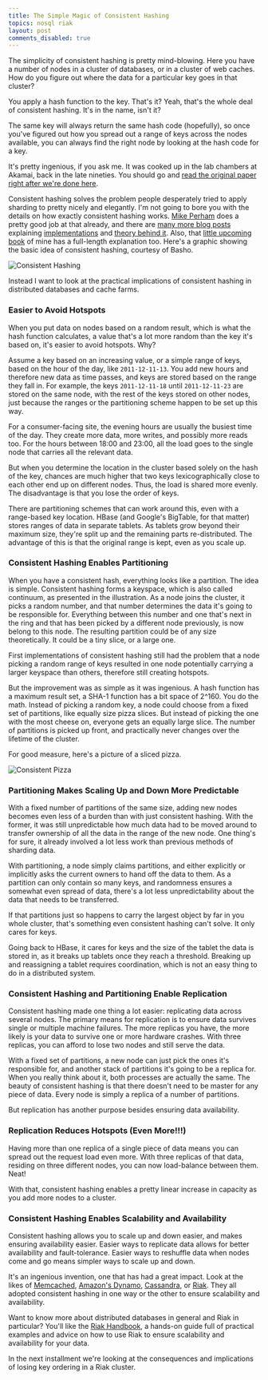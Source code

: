 ```yaml
---
title: The Simple Magic of Consistent Hashing
topics: nosql riak
layout: post
comments_disabled: true
---
```

The simplicity of consistent hashing is pretty mind-blowing. Here you have a
number of nodes in a cluster of databases, or in a cluster of web caches. How do
you figure out where the data for a particular key goes in that cluster?

You apply a hash function to the key. That's it?  Yeah, that's the whole deal of
consistent hashing. It's in the name, isn't it?

The same key will always return the same hash code (hopefully), so once you've
figured out how you spread out a range of keys across the nodes available, you
can always find the right node by looking at the hash code for a key.

It's pretty ingenious, if you ask me. It was cooked up in the lab chambers at
Akamai, back in the late nineties. You should go and [read the original paper
right after we're done here][1].

Consistent hashing solves the problem people desperately tried to apply sharding
to pretty nicely and elegantly. I'm not going to bore you with the details on
how exactly consistent hashing works. [Mike Perham][2] does a pretty good job at
that already, and there are [many more blog posts][7] explaining
[implementations][8] and [theory behind it][9]. Also, that [little upcoming
book](http://twitter.com/riakhandbook) of mine has a full-length explanation
too. Here's a graphic showing the basic idea of consistent hashing, courtesy of
Basho.

![Consistent Hashing](http://paperplanes-assets.s3.amazonaws.com/consistent-hashing.png)

Instead I want to look at the practical implications of consistent hashing in
distributed databases and cache farms.

### Easier to Avoid Hotspots

When you put data on nodes based on a random result, which is what the hash
function calculates, a value that's a lot more random than the key it's based
on, it's easier to avoid hotspots. Why?

Assume a key based on an increasing value, or a simple range of keys, based on
the hour of the day, like `2011-12-11-13`. You add new hours and therefore new
data as time passes, and keys are stored based on the range they fall in. For
example, the keys `2011-12-11-18` until `2011-12-11-23` are stored on the same
node, with the rest of the keys stored on other nodes, just because the ranges
or the partitioning scheme happen to be set up this way.

For a consumer-facing site, the evening hours are usually the busiest time of
the day. They create more data, more writes, and possibly more reads too. For
the hours between 18:00 and 23:00, all the load goes to the single node that
carries all the relevant data.

But when you determine the location in the cluster based solely on the hash of
the key, chances are much higher that two keys lexicographically close to each
other end up on different nodes. Thus, the load is shared more evenly. The
disadvantage is that you lose the order of keys.

There are partitioning schemes that can work around this, even with a
range-based key location. HBase (and Google's BigTable, for that matter) stores
ranges of data in separate tablets. As tablets grow beyond their maximum size,
they're split up and the remaining parts re-distributed. The advantage of this
is that the original range is kept, even as you scale up.

### Consistent Hashing Enables Partitioning

When you have a consistent hash, everything looks like a partition. The idea is
simple. Consistent hashing forms a keyspace, which is also called continuum, as
presented in the illustration. As a node joins the cluster, it picks a random
number, and that number determines the data it's going to be responsible for.
Everything between this number and one that's next in the ring and that has
been picked by a different node previously, is now belong to this node. The
resulting partition could be of any size theoretically. It could be a tiny
slice, or a large one.

First implementations of consistent hashing still had the problem that a node
picking a random range of keys resulted in one node potentially carrying a
larger keyspace than others, therefore still creating hotspots.

But the improvement was as simple as it was ingenious. A hash function has a
maximum result set, a SHA-1 function has a bit space of 2^160. You do the
math. Instead of picking a random key, a node could choose from a fixed set of
partitions, like equally size pizza slices. But instead of picking the one with
the most cheese on, everyone gets an equally large slice. The number of
partitions is picked up front, and practically never changes over the lifetime
of the cluster.

For good measure, here's a picture of a sliced pizza.

![Consistent Pizza](http://paperplanes-assets.s3.amazonaws.com/consistent-pizza.jpg)

### Partitioning Makes Scaling Up and Down More Predictable

With a fixed number of partitions of the same size, adding new nodes becomes
even less of a burden than with just consistent hashing. With the former, it was
still unpredictable how much data had to be moved around to transfer ownership
of all the data in the range of the new node. One thing's for sure, it already
involved a lot less work than previous methods of sharding data.

With partitioning, a node simply claims partitions, and either explicitly or
implicitly asks the current owners to hand off the data to them. As a partition
can only contain so many keys, and randomness ensures a somewhat even spread of
data, there's a lot less unpredictability about the data that needs to be
transferred.

If that partitions just so happens to carry the largest object by far in you
whole cluster, that's something even consistent hashing can't solve. It only
cares for keys.

Going back to HBase, it cares for keys and the size of the tablet the data is
stored in, as it breaks up tablets once they reach a threshold.  Breaking up and
reassigning a tablet requires coordination, which is not an easy thing to do in
a distributed system.

### Consistent Hashing and Partitioning Enable Replication

Consistent hashing made one thing a lot easier: replicating data across several
nodes. The primary means for replication is to ensure data survives single or
multiple machine failures. The more replicas you have, the more likely is your
data to survive one or more hardware crashes. With three replicas, you can
afford to lose two nodes and still serve the data.

With a fixed set of partitions, a new node can just pick the ones it's
responsible for, and another stack of partitions it's going to be a replica for.
When you really think about it, both processes are actually the same. The beauty
of consistent hashing is that there doesn't need to be master for any piece of
data. Every node is simply a replica of a number of partitions.

But replication has another purpose besides ensuring data availability.

### Replication Reduces Hotspots (Even More!!!)

Having more than one replica of a single piece of data means you can spread out
the request load even more. With three replicas of that data, residing on three
different nodes, you can now load-balance between them. Neat!

With that, consistent hashing enables a pretty linear increase in capacity as you
add more nodes to a cluster.

### Consistent Hashing Enables Scalability and Availability

Consistent hashing allows you to scale up and down easier, and makes ensuring
availability easier. Easier ways to replicate data allows for better
availability and fault-tolerance. Easier ways to reshuffle data when nodes come
and go means simpler ways to scale up and down.

It's an ingenious invention, one that has had a great impact. Look at the likes
of [Memcached][3], [Amazon's Dynamo][4], [Cassandra][5], or [Riak][6]. They all
adopted consistent hashing in one way or the other to ensure scalability and
availability.

Want to know more about distributed databases in general and Riak in particular?
You'll like the [Riak Handbook](http://twitter.com/riakhandbook), a hands-on
guide full of practical examples and advice on how to use Riak to ensure
scalability and availability for your data.

In the next installment we're looking at the consequences and implications of
losing key ordering in a Riak cluster.

[1]: http://www.akamai.com/dl/technical_publications/ConsistenHashingandRandomTreesDistributedCachingprotocolsforrelievingHotSpotsontheworldwideweb.pdf "Akamai - Consistent Hashing and Random Trees"
[2]: http://www.mikeperham.com/2009/01/14/consistent-hashing-in-memcache-client/ "Mike Perham - Consistent Hashing in memcache-client"
[3]: http://memcached.org/ "Memcached"
[4]: http://www.allthingsdistributed.com/2007/10/amazons_dynamo.html "Amazon Dynamo"
[5]: http://cassandra.apache.org/ "Cassandra"
[6]: http://basho.com/products/riak-overview/ "Riak"
[7]: http://www.tomkleinpeter.com/2008/03/17/programmers-toolbox-part-3-consistent-hashing/ "Tom Peter - Programmer’s Toolbox Part 3: Consistent Hashing"
[8]: http://www.lexemetech.com/2007/11/consistent-hashing.html "Tom White - Consistent Hashing"
[9]: http://michaelnielsen.org/blog/consistent-hashing/ "Michael Nielsen - Consistent Hashing"
